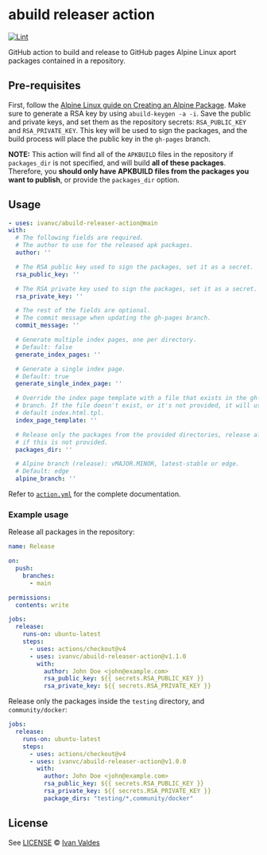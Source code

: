 # abuild releaser action

[![Lint](https://github.com/ivanvc/abuild-releaser-action/actions/workflows/lint.yml/badge.svg)](https://github.com/ivanvc/abuild-releaser-action/actions/workflows/lint.yml)

GitHub action to build and release to GitHub pages Alpine Linux aport packages
contained in a repository.

## Pre-requisites

First, follow the [Alpine Linux guide on Creating an Alpine
Package][alpine-guide]. Make sure to generate a RSA key by using `abuild-keygen
-a -i`. Save the public and private keys, and set them as the repository
secrets: `RSA_PUBLIC_KEY` and `RSA_PRIVATE_KEY`. This key will be used to sign
the packages, and the build process will place the public key in the `gh-pages`
branch.

**NOTE:** This action will find all of the `APKBUILD` files in the repository
if `packages_dir` is not specified, and will build **all of these packages**.
Therefore, you **should only have APKBUILD files from the packages you want to
publish**, or provide the `packages_dir` option.

## Usage

```yaml
- uses: ivanvc/abuild-releaser-action@main
with:
  # The following fields are required.
  # The author to use for the released apk packages.
  author: ''

  # The RSA public key used to sign the packages, set it as a secret.
  rsa_public_key: ''

  # The RSA private key used to sign the packages, set it as a secret.
  rsa_private_key: ''

  # The rest of the fields are optional.
  # The commit message when updating the gh-pages branch.
  commit_message: ''

  # Generate multiple index pages, one per directory.
  # Default: false
  generate_index_pages: ''

  # Generate a single index page.
  # Default: true
  generate_single_index_page: ''

  # Override the index page template with a file that exists in the gh-pages
  # branch. If the file doesn't exist, or it's not provided, it will use the
  # default index.html.tpl.
  index_page_template: ''

  # Release only the packages from the provided directories, release all of them
  # if this is not provided.
  packages_dir: ''

  # Alpine branch (release): vMAJOR.MINOR, latest-stable or edge.
  # Default: edge
  alpine_branch: ''
```

Refer to [`action.yml`](action.yml) for the complete documentation.

### Example usage

Release all packages in the repository:

```yaml
name: Release

on:
  push:
    branches:
      - main

permissions:
  contents: write

jobs:
  release:
    runs-on: ubuntu-latest
    steps:
      - uses: actions/checkout@v4
      - uses: ivanvc/abuild-releaser-action@v1.1.0
        with:
          author: John Doe <john@example.com>
          rsa_public_key: ${{ secrets.RSA_PUBLIC_KEY }}
          rsa_private_key: ${{ secrets.RSA_PRIVATE_KEY }}
```

Release only the packages inside the `testing` directory, and
`community/docker`:

```yaml
jobs:
  release:
    runs-on: ubuntu-latest
    steps:
      - uses: actions/checkout@v4
      - uses: ivanvc/abuild-releaser-action@v1.0.0
        with:
          author: John Doe <john@example.com>
          rsa_public_key: ${{ secrets.RSA_PUBLIC_KEY }}
          rsa_private_key: ${{ secrets.RSA_PRIVATE_KEY }}
          package_dirs: "testing/*,community/docker"
```

## License

See [LICENSE](LICENSE) © [Ivan Valdes](https://github.com/ivanvc/)

[alpine-guide]: https://wiki.alpinelinux.org/wiki/Creating_an_Alpine_package
